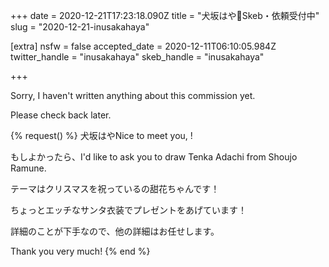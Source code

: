 +++
date = 2020-12-21T17:23:18.090Z
title = "犬坂はや🔞Skeb・依頼受付中"
slug = "2020-12-21-inusakahaya"

[extra]
nsfw = false
accepted_date = 2020-12-11T06:10:05.984Z
twitter_handle = "inusakahaya"
skeb_handle = "inusakahaya"

+++

Sorry, I haven't written anything about this commission yet.

Please check back later.

{% request() %}
犬坂はやNice to meet you, <TODO>!

もしよかったら、I'd like to ask you to draw Tenka Adachi from Shoujo Ramune.

テーマはクリスマスを祝っているの甜花ちゃんです！

ちょっとエッチなサンタ衣装でプレゼントをあげています！

詳細のことが下手なので、他の詳細はお任せします。

Thank you very much!
{% end %}

